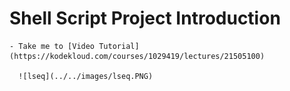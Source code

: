   # Shell Script Project Introduction
    - Take me to [Video Tutorial](https://kodekloud.com/courses/1029419/lectures/21505100)
  
      ![lseq](../../images/lseq.PNG)
      
  
